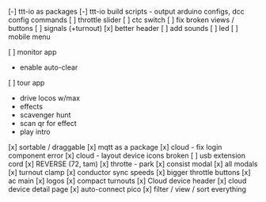 [-] ttt-io as packages
[-] ttt-io build scripts - output arduino configs, dcc config commands
[ ] throttle slider
[ ] ctc switch
[ ] fix broken views / buttons
[ ] signals (+turnout)
[x] better header
[ ] add sounds
[ ] led
[ ] mobile menu

[ ] monitor app
  - enable auto-clear

[ ] tour app
  - drive locos w/max
  - effects
  - scavenger hunt
  - scan qr for effect
  - play intro

[x] sortable / draggable
[x] mqtt as a package
[x] cloud - fix login component error
[x] cloud - layout device icons broken
[ ] usb extension cord
[x] REVERSE (72, tam)
[x] throtte - park
[x] consist modal
[x] all modals
[x] turnout clamp
[x] conductor sync speeds
[x] bigger throttle buttons
[x] ac main
[x] logos
[x] compact turnouts
[x] Cloud device header
[x] cloud device detail page
[x] auto-connect pico
[x] filter / view / sort everything


